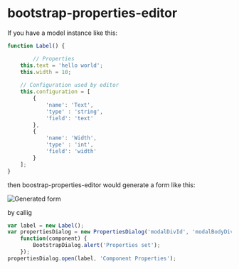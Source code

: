 # bootstrap-properties-editor

If you have a model instance like this:

```JavaScript
function Label() {

        // Properties
	this.text = 'hello world';
	this.width = 10;
	
	// Configuration used by editor
	this.configuration = [ 
		{ 
			'name': 'Text',
			'type' : 'string',
			'field': 'text'
		}, 
		{ 
			'name': 'Width', 
			'type' : 'int',
			'field': 'width'
		}
	];
}
```

then boostrap-properties-editor would generate a form like this:

![Generated form](https://github.com/akos-sereg/bootstrap-properties-editor/blob/master/screenshot.png?raw=true "Screenshot")

by callig

```JavaScript
var label = new Label();
var propertiesDialog = new PropertiesDialog('modalDivId', 'modalBodyDivId', 'modalTitleDivId', 
	function(component) { 
		BootstrapDialog.alert('Properties set'); 
	});
propertiesDialog.open(label, 'Component Properties');
```

